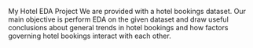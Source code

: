 My Hotel EDA Project
We are provided with a hotel bookings dataset. Our main objective is perform EDA on the given dataset and draw useful conclusions about general trends in hotel bookings and how factors governing hotel bookings interact with each other.
